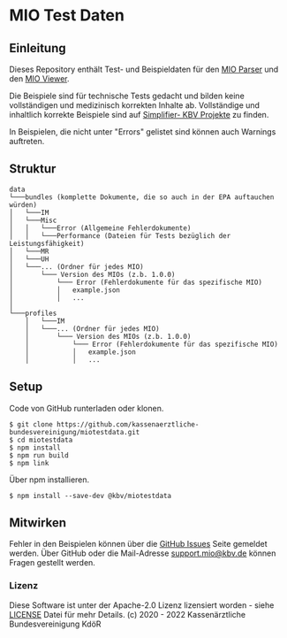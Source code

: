 # MIO Test Daten

## Einleitung

Dieses Repository enthält Test- und Beispieldaten für den [MIO Parser](https://github.com/kassenaerztliche-bundesvereinigung/MIOParser) und den [MIO Viewer](https://github.com/kassenaerztliche-bundesvereinigung/MIOViewer).


Die Beispiele sind für technische Tests gedacht und bilden keine vollständigen und medizinisch korrekten Inhalte ab. 
Vollständige und inhaltlich korrekte Beispiele sind auf [Simplifier- KBV Projekte](https://simplifier.net/organization/kassenrztlichebundesvereinigungkbv/~projects) zu finden.

In Beispielen, die nicht unter "Errors" gelistet sind können auch Warnings auftreten.

## Struktur
```
data
└───bundles (komplette Dokumente, die so auch in der EPA auftauchen würden)  
│   └───IM 
│   └───Misc
│   │   └───Error (Allgemeine Fehlerdokumente)
│   │   └───Performance (Dateien für Tests bezüglich der Leistungsfähigkeit)
│   └───MR
│   └───UH
│   └───... (Ordner für jedes MIO)
│       └─── Version des MIOs (z.b. 1.0.0) 
│           └─── Error (Fehlerdokumente für das spezifische MIO) 
│           │   example.json
│           │   ...
│   
└───profiles
    │   └───IM 
    │   └───... (Ordner für jedes MIO)
    │       └─── Version des MIOs (z.b. 1.0.0) 
    │           └─── Error (Fehlerdokumente für das spezifische MIO) 
    │           │   example.json
    │           │   ...
```

## Setup

Code von GitHub runterladen oder klonen.

```shell script
$ git clone https://github.com/kassenaerztliche-bundesvereinigung/miotestdata.git
$ cd miotestdata
$ npm install
$ npm run build
$ npm link
```

Über npm installieren.

```shell script
$ npm install --save-dev @kbv/miotestdata
```

## Mitwirken
Fehler in den Beispielen können über die [GitHub Issues](https://github.com/kassenaerztliche-bundesvereinigung/MIOTestData/issues) Seite gemeldet werden.
Über GitHub oder die Mail-Adresse support.mio@kbv.de können Fragen gestellt werden.

### Lizenz

Diese Software ist unter der Apache-2.0 Lizenz lizensiert worden - siehe <a href="./LICENSE">LICENSE</a> Datei für mehr Details.
(c) 2020 - 2022 Kassenärztliche Bundesvereinigung KdöR